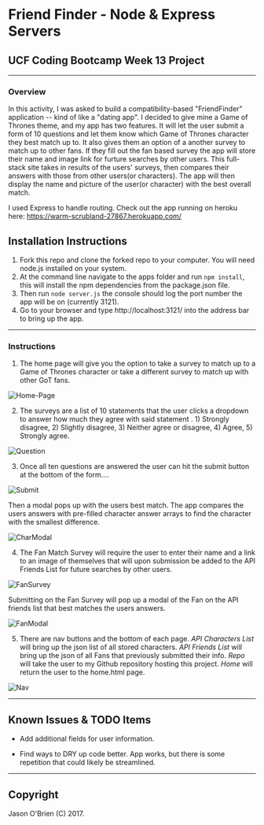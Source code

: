 # Friend Finder - Node & Express Servers

## UCF Coding Bootcamp Week 13 Project

---

### Overview

In this activity, I was asked to build a compatibility-based "FriendFinder" application -- kind of like a "dating app". I decided to give mine a Game of Thrones theme, and my app has two features. It will let the user submit a form of 10 questions and let them know which Game of Thrones character they best match up to. It also gives them an option of a another survey to match up to other fans. If they fill out the fan based survey the app will store their name and image link for furture searches by other users. This full-stack site takes in results of the users' surveys, then compares their answers with those from other users(or characters). The app will then display the name and picture of the user(or character) with the best overall match.

I used Express to handle routing. Check out the app running on heroku here: https://warm-scrubland-27867.herokuapp.com/

## Installation Instructions

1. Fork this repo and clone the forked repo to your computer. You will need node.js installed on your system.
2. At the command line navigate to the apps folder and run `npm install`, this will install the npm dependencies from the package.json file.
2. Then run `node server.js` the console should log the port number the app will be on (currently 3121).
4. Go to your browser and type http://localhost:3121/ into the address bar to bring up the app.

---

### Instructions

1. The home page will give you the option to take a survey to match up to a Game of Thrones character or take a different survey to match up with other GoT fans.

![Home-Page](/app/public/assets/images/screenshot_home.jpg)

2. The surveys are a list of 10 statements that the user clicks a dropdown to answer how much they agree with said statement . 1) Strongly disagree, 2) Slightly disagree, 3) Neither agree or disagree, 4) Agree, 5) Strongly agree.

![Question](/app/public/assets/images/screenshot_question.jpg)

3. Once all ten questions are answered the user can hit the submit button at the bottom of the form....

![Submit](/app/public/assets/images/screenshot_submit.jpg)

Then a modal pops up with the users best match. The app compares the users answers with pre-filled character answer arrays to find the character with the smallest difference.

![CharModal](/app/public/assets/images/screenshot_charmodal.jpg)

4. The Fan Match Survey will require the user to enter their name and a link to an image of themselves that will upon submission be added to the API Friends List for future searches by other users.

![FanSurvey](/app/public/assets/images/screenshot_fansurvey.jpg)

Submitting on the Fan Survey will pop up a modal of the Fan on the API friends list that best matches the users answers.

![FanModal](/app/public/assets/images/screenshot_fanmodal.jpg)

5. There are nav buttons and the bottom of each page. _API Characters List_ will bring up the json list of all stored characters. _API Friends List_ will bring up the json of all Fans that previously submitted their info. _Repo_ will take the user to my Github repository hosting this project. _Home_ will return the user to the home.html page.

![Nav](/app/public/assets/images/screenshot_nav.jpg)



- - -
## Known Issues & TODO Items

  * Add additional fields for user information.

  * Find ways to DRY up code better. App works, but there is some repetition that could likely be streamlined.


- - -

## Copyright

Jason O'Brien (C) 2017.
